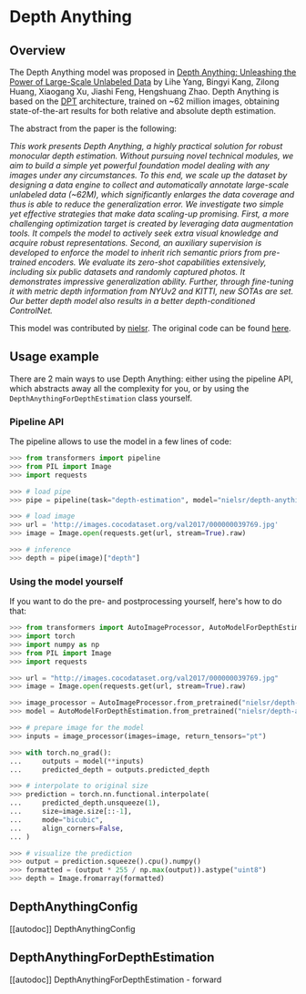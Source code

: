 <!--Copyright 2024 The HuggingFace Team. All rights reserved.

Licensed under the Apache License, Version 2.0 (the "License"); you may not use this file except in compliance with
the License. You may obtain a copy of the License at

http://www.apache.org/licenses/LICENSE-2.0

Unless required by applicable law or agreed to in writing, software distributed under the License is distributed on
an "AS IS" BASIS, WITHOUT WARRANTIES OR CONDITIONS OF ANY KIND, either express or implied. See the License for the
specific language governing permissions and limitations under the License.

⚠️ Note that this file is in Markdown but contain specific syntax for our doc-builder (similar to MDX) that may not be
rendered properly in your Markdown viewer.

-->

# Depth Anything

## Overview

The Depth Anything model was proposed in [Depth Anything: Unleashing the Power of Large-Scale Unlabeled Data](https://arxiv.org/abs/2401.10891) by Lihe Yang, Bingyi Kang, Zilong Huang, Xiaogang Xu, Jiashi Feng, Hengshuang Zhao. Depth Anything is based on the [DPT](dpt) architecture, trained on ~62 million images, obtaining state-of-the-art results for both relative and absolute depth estimation.

The abstract from the paper is the following:

*This work presents Depth Anything, a highly practical solution for robust monocular depth estimation. Without pursuing novel technical modules, we aim to build a simple yet powerful foundation model dealing with any images under any circumstances. To this end, we scale up the dataset by designing a data engine to collect and automatically annotate large-scale unlabeled data (~62M), which significantly enlarges the data coverage and thus is able to reduce the generalization error. We investigate two simple yet effective strategies that make data scaling-up promising. First, a more challenging optimization target is created by leveraging data augmentation tools. It compels the model to actively seek extra visual knowledge and acquire robust representations. Second, an auxiliary supervision is developed to enforce the model to inherit rich semantic priors from pre-trained encoders. We evaluate its zero-shot capabilities extensively, including six public datasets and randomly captured photos. It demonstrates impressive generalization ability. Further, through fine-tuning it with metric depth information from NYUv2 and KITTI, new SOTAs are set. Our better depth model also results in a better depth-conditioned ControlNet.*

This model was contributed by [nielsr](https://huggingface.co/nielsr).
The original code can be found [here](https://github.com/LiheYoung/Depth-Anything).

## Usage example

There are 2 main ways to use Depth Anything: either using the pipeline API, which abstracts away all the complexity for you, or by using the `DepthAnythingForDepthEstimation` class yourself.

### Pipeline API

The pipeline allows to use the model in a few lines of code:

```python
>>> from transformers import pipeline
>>> from PIL import Image
>>> import requests

>>> # load pipe
>>> pipe = pipeline(task="depth-estimation", model="nielsr/depth-anything-small")

>>> # load image
>>> url = 'http://images.cocodataset.org/val2017/000000039769.jpg'
>>> image = Image.open(requests.get(url, stream=True).raw)

>>> # inference
>>> depth = pipe(image)["depth"]
```

### Using the model yourself

If you want to do the pre- and postprocessing yourself, here's how to do that:

```python
>>> from transformers import AutoImageProcessor, AutoModelForDepthEstimation
>>> import torch
>>> import numpy as np
>>> from PIL import Image
>>> import requests

>>> url = "http://images.cocodataset.org/val2017/000000039769.jpg"
>>> image = Image.open(requests.get(url, stream=True).raw)

>>> image_processor = AutoImageProcessor.from_pretrained("nielsr/depth-anything-small")
>>> model = AutoModelForDepthEstimation.from_pretrained("nielsr/depth-anything-small")

>>> # prepare image for the model
>>> inputs = image_processor(images=image, return_tensors="pt")

>>> with torch.no_grad():
...     outputs = model(**inputs)
...     predicted_depth = outputs.predicted_depth

>>> # interpolate to original size
>>> prediction = torch.nn.functional.interpolate(
...     predicted_depth.unsqueeze(1),
...     size=image.size[::-1],
...     mode="bicubic",
...     align_corners=False,
... )

>>> # visualize the prediction
>>> output = prediction.squeeze().cpu().numpy()
>>> formatted = (output * 255 / np.max(output)).astype("uint8")
>>> depth = Image.fromarray(formatted)
```

## DepthAnythingConfig

[[autodoc]] DepthAnythingConfig

## DepthAnythingForDepthEstimation

[[autodoc]] DepthAnythingForDepthEstimation
    - forward
